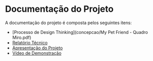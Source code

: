 # Documentação do Projeto

A documentação do projeto é composta pelos seguintes itens: 
 - [Processo de Design Thinking](concepcao/My Pet Friend - Quadro Miro.pdf)
 - [Relatório Técnico](relatorio/Relatorio%20Tecnico%20-%20TEMPLATE.md)
 - [Apresentação do Projeto](apresentacao/apresentacao%20-%20TEMPLATE.pptx)
 - [Vídeo de Demonstração](https://youtube.com)


